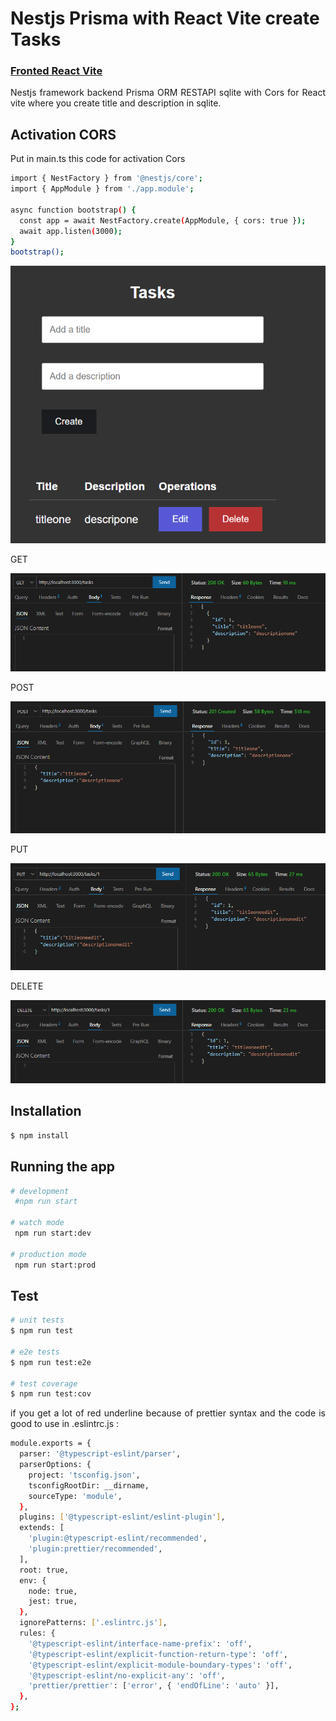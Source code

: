 # Nestjs Prisma with React Vite create Tasks

### [Fronted React Vite](https://github.com/diegoperea20/Flask-and-React)

<p align="justify">
Nestjs framework backend Prisma ORM RESTAPI sqlite with Cors for React vite where you create title and description in sqlite.
</p>

## Activation CORS

<p align="justify">
Put in main.ts this code for activation Cors  
</p>

```bash
import { NestFactory } from '@nestjs/core';
import { AppModule } from './app.module';

async function bootstrap() {
  const app = await NestFactory.create(AppModule, { cors: true });
  await app.listen(3000);
}
bootstrap();

```

<p align="center">
  <img src="README-images/nestjsreact.PNG" alt="Step1">
</p>



GET
<p align="center">
  <img src="README-images/getnestjs.PNG" alt="Step1">
</p>

POST
<p align="center">
  <img src="README-images/postnestjs.PNG" alt="Step1">
</p>

PUT
<p align="center">
  <img src="README-images/pustnestjs.PNG" alt="Step1">
</p>

DELETE
<p align="center">
  <img src="README-images/deletenestjs.PNG" alt="Step1">
</p>



## Installation

```bash
$ npm install
```

## Running the app

```bash
# development
 #npm run start

# watch mode
 npm run start:dev

# production mode
 npm run start:prod
```

## Test

```bash
# unit tests
$ npm run test

# e2e tests
$ npm run test:e2e

# test coverage
$ npm run test:cov
```

<p align="justify">
if you get a lot of red underline because of prettier syntax and the code is good to use in  .eslintrc.js :
</p>


```bash
module.exports = {
  parser: '@typescript-eslint/parser',
  parserOptions: {
    project: 'tsconfig.json',
    tsconfigRootDir: __dirname,
    sourceType: 'module',
  },
  plugins: ['@typescript-eslint/eslint-plugin'],
  extends: [
    'plugin:@typescript-eslint/recommended',
    'plugin:prettier/recommended',
  ],
  root: true,
  env: {
    node: true,
    jest: true,
  },
  ignorePatterns: ['.eslintrc.js'],
  rules: {
    '@typescript-eslint/interface-name-prefix': 'off',
    '@typescript-eslint/explicit-function-return-type': 'off',
    '@typescript-eslint/explicit-module-boundary-types': 'off',
    '@typescript-eslint/no-explicit-any': 'off',
    'prettier/prettier': ['error', { 'endOfLine': 'auto' }],
  },
};

```



